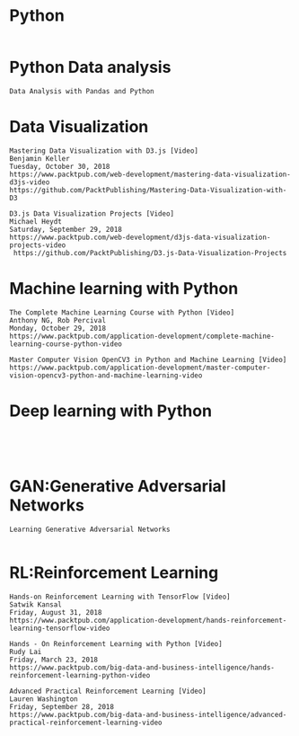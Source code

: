 # Python


```

```

# Python Data analysis

```
Data Analysis with Pandas and Python

```


# Data Visualization
```
Mastering Data Visualization with D3.js [Video]
Benjamin Keller
Tuesday, October 30, 2018 
https://www.packtpub.com/web-development/mastering-data-visualization-d3js-video
https://github.com/PacktPublishing/Mastering-Data-Visualization-with-D3

```

```
D3.js Data Visualization Projects [Video]
Michael Heydt
Saturday, September 29, 2018 
https://www.packtpub.com/web-development/d3js-data-visualization-projects-video
 https://github.com/PacktPublishing/D3.js-Data-Visualization-Projects
```



# Machine learning with Python


```
The Complete Machine Learning Course with Python [Video]
Anthony NG, Rob Percival
Monday, October 29, 2018
https://www.packtpub.com/application-development/complete-machine-learning-course-python-video

```
```
Master Computer Vision OpenCV3 in Python and Machine Learning [Video]
https://www.packtpub.com/application-development/master-computer-vision-opencv3-python-and-machine-learning-video
```
# Deep learning with Python

```


```

```


```

# GAN:Generative Adversarial Networks


```
Learning Generative Adversarial Networks 


```

# RL:Reinforcement Learning

```
Hands-on Reinforcement Learning with TensorFlow [Video]
Satwik Kansal
Friday, August 31, 2018
https://www.packtpub.com/application-development/hands-reinforcement-learning-tensorflow-video
```
```
Hands - On Reinforcement Learning with Python [Video]
Rudy Lai
Friday, March 23, 2018
https://www.packtpub.com/big-data-and-business-intelligence/hands-reinforcement-learning-python-video
```
```
Advanced Practical Reinforcement Learning [Video]
Lauren Washington
Friday, September 28, 2018 
https://www.packtpub.com/big-data-and-business-intelligence/advanced-practical-reinforcement-learning-video
```



```


```
